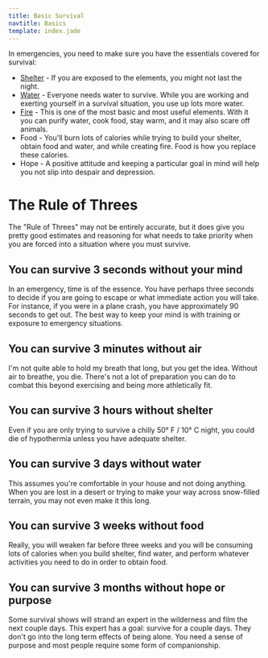 ```yaml
---
title: Basic Survival
navtitle: Basics
template: index.jade
---
```


In emergencies, you need to make sure you have the essentials covered for survival:

* [Shelter](shelter/) - If you are exposed to the elements, you might not last the night.
* [Water](water/) - Everyone needs water to survive.  While you are working and exerting yourself in a survival situation, you use up lots more water.
* [Fire](fire/) - This is one of the most basic and most useful elements.  With it you can purify water, cook food, stay warm, and it may also scare off animals.
* Food - You'll burn lots of calories while trying to build your shelter, obtain food and water, and while creating fire.  Food is how you replace these calories.
* Hope - A positive attitude and keeping a particular goal in mind will help you not slip into despair and depression.


The Rule of Threes
==================

The "Rule of Threes" may not be entirely accurate, but it does give you pretty good estimates and reasoning for what needs to take priority when you are forced into a situation where you must survive.

You can survive 3 seconds without your mind
-------------------------------------------

In an emergency, time is of the essence.  You have perhaps three seconds to decide if you are going to escape or what immediate action you will take.  For instance, if you were in a plane crash, you have approximately 90 seconds to get out.  The best way to keep your mind is with training or exposure to emergency situations.

You can survive 3 minutes without air
-------------------------------------

I'm not quite able to hold my breath that long, but you get the idea.  Without air to breathe, you die.  There's not a lot of preparation you can do to combat this beyond exercising and being more athletically fit.

You can survive 3 hours without shelter
---------------------------------------

Even if you are only trying to survive a chilly 50° F / 10° C night, you could die of hypothermia unless you have adequate shelter.

You can survive 3 days without water
------------------------------------

This assumes you're comfortable in your house and not doing anything.  When you are lost in a desert or trying to make your way across snow-filled terrain, you may not even make it this long.

You can survive 3 weeks without food
------------------------------------

Really, you will weaken far before three weeks and you will be consuming lots of calories when you build shelter, find water, and perform whatever activities you need to do in order to obtain food.

You can survive 3 months without hope or purpose
------------------------------------------------

Some survival shows will strand an expert in the wilderness and film the next couple days.  This expert has a goal:  survive for a couple days.  They don't go into the long term effects of being alone.  You need a sense of purpose and most people require some form of companionship.
